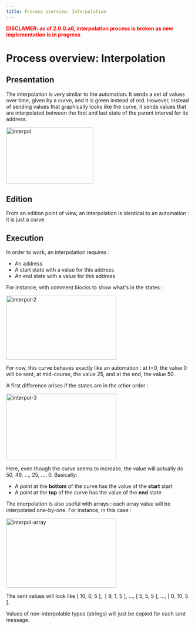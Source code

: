 ```yaml
---
title: Process overview: Interpolation
---
```


<span style="color:red;font-weight: bold">DISCLAMER: as of 2.0.0.a6, interpolation process is broken as new implementation is in progress</span>

# Process overview: Interpolation

## Presentation
The interpolation is very similar to the automation.
It sends a set of values over time, given by a curve, and it is green instead of red.
However, instead of sending values that graphically looks like the curve, it sends values
that are interpolated between the first and last state of the parent interval for its address.

<img class="wp-image-1334 size-full" src="http://ossia.io/wp-content/uploads/2016/11/interpol.png" alt="interpol" width="237" height="154" />

## Edition
From an edition point of view, an interpolation is identical to an automation : it is just a curve.

## Execution

In order to work, an interpolation requires :

* An address
* A start state with a value for this address
* An end state with a value for this address

For instance, with comment blocks to show what's in the states :

<img class="alignnone size-medium wp-image-1335" src="http://ossia.io/wp-content/uploads/2016/11/interpol-2-300x174.png" alt="interpol-2" width="300" height="174" />

For now, this curve behaves exactly like an automation : at t=0, the value 0 will be sent, at mid-course, the value 25, and at the end, the value 50.

A first difference arises if the states are in the other order :

<img class="alignnone size-medium wp-image-1336" src="http://ossia.io/wp-content/uploads/2016/11/interpol-3-300x181.png" alt="interpol-3" width="300" height="181" />

Here, even though the curve seems to increase, the value will actually do 50, 49, ..., 25, ..., 0.
Basically:

* A point at the <strong>bottom</strong> of the curve has the value of the <strong>start</strong> start
* A point at the <strong>top</strong> of the curve has the value of the <strong>end</strong> state

The interpolation is also useful with arrays : each array value will be interpolated one-by-one.
For instance, in this case :

<img class="alignnone size-medium wp-image-1337" src="http://ossia.io/wp-content/uploads/2016/11/interpol-array-300x189.png" alt="interpol-array" width="300" height="189" />

The sent values will look like [ 10, 0, 5 ],  [ 9, 1, 5 ], ..., [ 5, 5, 5 ], ..., [ 0, 10, 5 ].

Values of non-interpolable types (strings) will just be copied for each sent message.